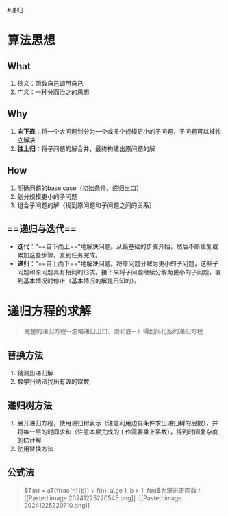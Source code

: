 #递归
# 算法思想
## What
1. 狭义：函数自己调用自己
2. 广义：一种分而治之的思想
## Why
1. **向下递**：将一个大问题划分为一个或多个规模更小的子问题，子问题可以被独立解决
2. **往上归**：将子问题的解合并，最终构建出原问题的解
## How
1. 明确问题的base case（初始条件、递归出口）
2. 划分规模更小的子问题
3. 组合子问题的解（找到原问题和子问题之间的关系）
## ==递归与迭代==
- **迭代**：“==自下而上==”地解决问题。从最基础的步骤开始，然后不断重复或累加这些步骤，直到任务完成。
- **递归**：“==自上而下==”地解决问题。将原问题分解为更小的子问题，这些子问题和原问题具有相同的形式。接下来将子问题继续分解为更小的子问题，直到基本情况时停止（基本情况的解是已知的）。
# 递归方程的求解
> 完整的递归方程--忽略递归出口、顶和底--》得到简化版的递归方程
## 替换方法
1. 猜测出递归解
2. 数学归纳法找出有效的常数
## 递归树方法
1. 展开递归方程，使用递归树表示（注意利用边界条件求出递归树的层数），并将每一层的时间求和（注意本层完成的工作需要乘上系数），得到时间复杂度的估计解
2. 使用替换方法
## 公式法

> $T(n) = aT(\frac{n}{b}) + f(n), a\ge 1, b > 1, f(n)$为渐进正函数 
![[Pasted image 20241225220545.png]]
![[Pasted image 20241225220710.png]]

